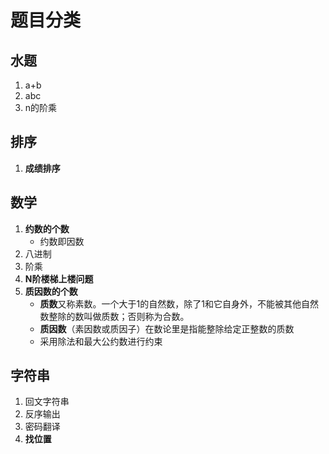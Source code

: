 # 题目分类
##  水题
1. a+b
2. abc
3. n的阶乘

## 排序
1. **成绩排序**

## 数学
1. **约数的个数**
	- 约数即因数
2. 八进制
3. 阶乘
4. **N阶楼梯上楼问题**
5. **质因数的个数**
	- **质数**又称素数。一个大于1的自然数，除了1和它自身外，不能被其他自然数整除的数叫做质数；否则称为合数。
	- **质因数**（素因数或质因子）在数论里是指能整除给定正整数的质数
	- 采用除法和最大公约数进行约束

## 字符串
1. 回文字符串
2. 反序输出
3. 密码翻译
4. **找位置**